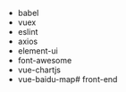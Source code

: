 - babel
- vuex
- eslint
- axios
- element-ui
- font-awesome
- vue-chartjs
- vue-baidu-map# front-end
